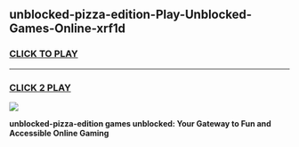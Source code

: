 
## unblocked-pizza-edition-Play-Unblocked-Games-Online-xrf1d
<h3>
<a href="https://premium76.site?title=unblocked-pizza-edition&ref=25A">CLICK TO PLAY</a></h3>
<hr>

<h3>
<a href="https://premium76.site?title=unblocked-pizza-edition&ref=25A">CLICK 2 PLAY</a>
  
</h3>

<a href="https://premium76.site?title=unblocked-pizza-edition&ref=25A"><img src="https://clearcache.store/games.png"></a>


**unblocked-pizza-edition games unblocked: Your Gateway to Fun and Accessible Online Gaming**
